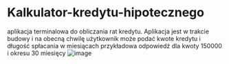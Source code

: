# Kalkulator-kredytu-hipotecznego 
aplikacja terminalowa do obliczania rat kredytu. Aplikacja jest w trakcie budowy i na obecną chwilę użytkownik może podać kwote kredytu i długość spłacania w miesiącach 
przykładowa odpowiedź dla kwoty 150000 i okresu 30 miesięcy 
![image](https://user-images.githubusercontent.com/97475821/211217011-829b55e2-c5cc-4ca2-8786-f0719822eae2.png)

